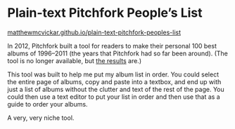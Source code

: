 # Plain-text Pitchfork People’s List

[matthewmcvickar.github.io/plain-text-pitchfork-peoples-list](http://matthewmcvickar.github.io/plain-text-pitchfork-peoples-list/)

In 2012, Pitchfork built a tool for readers to make their personal 100 best albums of 1996–2011 (the years that Pitchfork had so far been around). (The tool is no longer available, but [the results](http://pitchfork.com/peopleslist/) are.)

This tool was built to help me put my album list in order. You could select the entire page of albums, copy and paste into a textbox, and end up with just a list of albums without the clutter and text of the rest of the page. You could then use a text editor to put your list in order and then use that as a guide to order your albums.

A very, very niche tool.
